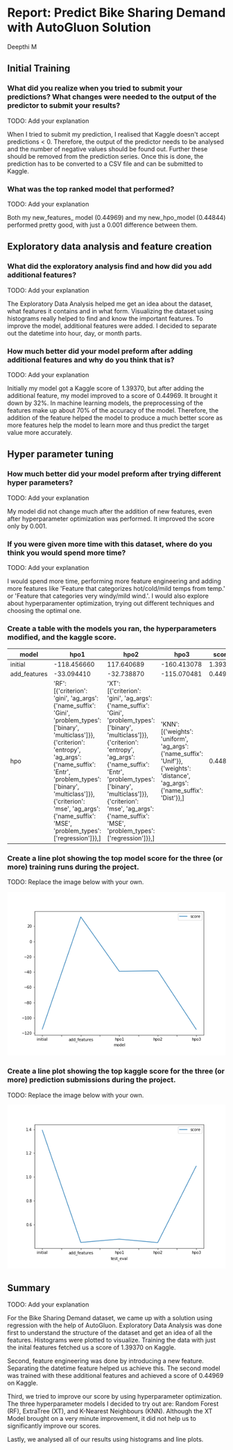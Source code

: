 # Report: Predict Bike Sharing Demand with AutoGluon Solution
Deepthi M

## Initial Training
### What did you realize when you tried to submit your predictions? What changes were needed to the output of the predictor to submit your results?
TODO: Add your explanation

When I tried to submit my prediction, I realised that Kaggle doesn't accept predictions < 0. Therefore, the output of the predictor needs to be analysed and the number of negative values should be found out. Further these should be removed from the prediction series.
Once this is done, the prediction has to be converted to a CSV file and can be submitted to Kaggle.

### What was the top ranked model that performed?
TODO: Add your explanation

Both my new_features_ model (0.44969) and my new_hpo_model (0.44844) performed pretty good, with just a 0.001 difference between them.

## Exploratory data analysis and feature creation
### What did the exploratory analysis find and how did you add additional features?
TODO: Add your explanation

The Exploratory Data Analysis helped me get an idea about the dataset, what features it contains and in what form. Visualizing the dataset using histograms really helped to find and know the important features.
To improve the model, additional features were added. I decided to separate out the datetime into hour, day, or month parts.

### How much better did your model preform after adding additional features and why do you think that is?
TODO: Add your explanation

Initially my model got a Kaggle score of 1.39370, but after adding the additional feature, my model improved to a score of 0.44969. It brought it down by 32%.
In machine learning models, the preprocessing of the features make up about 70% of the accuracy of the model. Therefore, the addition of the feature helped the model to produce a much better score as more features help the model to learn more and thus predict the target value more accurately.

## Hyper parameter tuning
### How much better did your model preform after trying different hyper parameters?
TODO: Add your explanation

My model did not change much after the addition of new features, even after hyperparameter optimization was performed. It improved the score only by 0.001.

### If you were given more time with this dataset, where do you think you would spend more time?
TODO: Add your explanation

I would spend more time, performing more feature engineering and adding more features like 'Feature that categorizes hot/cold/mild temps from temp.' or 'Feature that categories very windy/mild wind.'.
I would also explore about hyperparamenter optimization, trying out different techniques and choosing the optimal one.

### Create a table with the models you ran, the hyperparameters modified, and the kaggle score.
|model|hpo1|hpo2|hpo3|score|
|--|--|--|--|--|
|initial|-118.456660|117.640689|-160.413078|1.39370|
|add_features|-33.094410|-32.738870|-115.070481|0.44969|
|hpo|'RF': [{'criterion': 'gini', 'ag_args': {'name_suffix': 'Gini', 'problem_types': ['binary', 'multiclass']}}, {'criterion': 'entropy', 'ag_args': {'name_suffix': 'Entr', 'problem_types': ['binary', 'multiclass']}}, {'criterion': 'mse', 'ag_args': {'name_suffix': 'MSE', 'problem_types': ['regression']}},]|'XT': [{'criterion': 'gini', 'ag_args': {'name_suffix': 'Gini', 'problem_types': ['binary', 'multiclass']}}, {'criterion': 'entropy', 'ag_args': {'name_suffix': 'Entr', 'problem_types': ['binary', 'multiclass']}}, {'criterion': 'mse', 'ag_args': {'name_suffix': 'MSE', 'problem_types': ['regression']}},]|'KNN': [{'weights': 'uniform', 'ag_args': {'name_suffix': 'Unif'}}, {'weights': 'distance', 'ag_args': {'name_suffix': 'Dist'}},]|0.44844|

### Create a line plot showing the top model score for the three (or more) training runs during the project.

TODO: Replace the image below with your own.

![model_train_score](/model_train_score.png)


### Create a line plot showing the top kaggle score for the three (or more) prediction submissions during the project.

TODO: Replace the image below with your own.

![model_test_score_custom_hpo](/model_test_score_custom_hpo.png)


## Summary
TODO: Add your explanation

For the Bike Sharing Demand dataset, we came up with a solution using regression with the help of AutoGluon. Exploratory Data Analysis was done first to understand the structure of the dataset and get an idea of all the features. Histograms were plotted to visualize.
Training the data with just the inital features fetched us a score of 1.39370 on Kaggle.

Second, feature engineering was done by introducing a new feature. Separating the datetime feature helped us achieve this. The second model was trained with these additional features and achieved a score of 0.44969 on Kaggle.

Third, we tried to improve our score by using hyperparameter optimization. The three hyperparameter models I decided to try out are: Random Forest (RF), ExtraTree (XT), and K-Nearest Neighbours (KNN).
Although the XT Model brought on a very minute improvement, it did not help us to significantly improve our scores.

Lastly,  we analysed all of our results using histograms and line plots.
